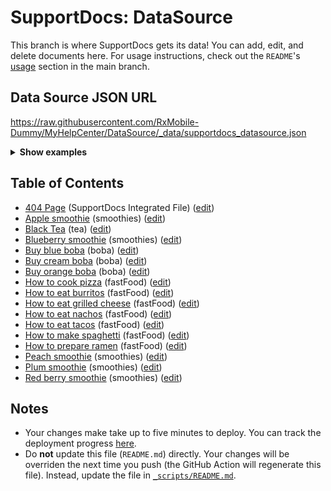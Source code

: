 # SupportDocs: DataSource
This branch is where SupportDocs gets its data! You can add, edit, and delete documents here. For usage instructions, check out the `README`'s [usage](https://github.com/aheze/SupportDocs#using-the-github-repository) section in the main branch.

## Data Source JSON URL
<a href="https://raw.githubusercontent.com/RxMobile-Dummy/MyHelpCenter/DataSource/_data/supportdocs_datasource.json">https://raw.githubusercontent.com/RxMobile-Dummy/MyHelpCenter/DataSource/_data/supportdocs_datasource.json</a>

<details markdown="1">
<summary><strong>Show examples</strong></summary>

<hr>

### SwiftUI
```swift
struct SwiftUIExampleView_MinimalCode: View {
    let dataSource = URL(string: "https://raw.githubusercontent.com/RxMobile-Dummy/MyHelpCenter/DataSource/_data/supportdocs_datasource.json")!
    @State var supportDocsPresented = false
    
    var body: some View {
        Button("Present SupportDocs from SwiftUI!") { supportDocsPresented = true }
        .sheet(isPresented: $supportDocsPresented, content: {
            SupportDocsView(dataSource: dataSource, isPresented: $supportDocsPresented)
        })
    }
}
```

### UIKit
```swift
class UIKitExampleController_MinimalCode: UIViewController {
    /**
    Connect this inside the storyboard.
    
    This is just for demo purposes, so it's not connected yet.
    */
    @IBAction func presentButtonPressed(_ sender: Any) {
        let dataSource = URL(string: "https://raw.githubusercontent.com/RxMobile-Dummy/MyHelpCenter/DataSource/_data/supportdocs_datasource.json")!
    
        let supportDocsViewController = SupportDocsViewController(dataSource: dataSource)
        self.present(supportDocsViewController, animated: true, completion: nil)
    }
}
```

<hr>

</details>

## Table of Contents
- [404 Page](https://RxMobile-Dummy.github.io/MyHelpCenter/404) (SupportDocs Integrated File) ([edit](https://github.com/RxMobile-Dummy/MyHelpCenter/edit/DataSource/MyHelpCenter/404.md))
- [Apple smoothie](https://RxMobile-Dummy.github.io/MyHelpCenter/Sample-Smoothies/Apple) (smoothies) ([edit](https://github.com/RxMobile-Dummy/MyHelpCenter/edit/DataSource/Sample-Smoothies/Apple.md))
- [Black Tea](https://RxMobile-Dummy.github.io/MyHelpCenter/TeaFolder/HotTea) (tea) ([edit](https://github.com/RxMobile-Dummy/MyHelpCenter/edit/DataSource/TeaFolder/HotTea.md))
- [Blueberry smoothie](https://RxMobile-Dummy.github.io/MyHelpCenter/Sample-Smoothies/Blueberry) (smoothies) ([edit](https://github.com/RxMobile-Dummy/MyHelpCenter/edit/DataSource/Sample-Smoothies/Blueberry.md))
- [Buy blue boba](https://RxMobile-Dummy.github.io/MyHelpCenter/Sample-Boba/BuyBlueBoba) (boba) ([edit](https://github.com/RxMobile-Dummy/MyHelpCenter/edit/DataSource/Sample-Boba/BuyBlueBoba.md))
- [Buy cream boba](https://RxMobile-Dummy.github.io/MyHelpCenter/Sample-Boba/BuyCreamBoba) (boba) ([edit](https://github.com/RxMobile-Dummy/MyHelpCenter/edit/DataSource/Sample-Boba/BuyCreamBoba.md))
- [Buy orange boba](https://RxMobile-Dummy.github.io/MyHelpCenter/Sample-Boba/BuyOrangeBoba) (boba) ([edit](https://github.com/RxMobile-Dummy/MyHelpCenter/edit/DataSource/Sample-Boba/BuyOrangeBoba.md))
- [How to cook pizza](https://RxMobile-Dummy.github.io/MyHelpCenter/Sample-FastFood/HowToCookPizza) (fastFood) ([edit](https://github.com/RxMobile-Dummy/MyHelpCenter/edit/DataSource/Sample-FastFood/HowToCookPizza.md))
- [How to eat burritos](https://RxMobile-Dummy.github.io/MyHelpCenter/Sample-FastFood/HowToEatBurritos) (fastFood) ([edit](https://github.com/RxMobile-Dummy/MyHelpCenter/edit/DataSource/Sample-FastFood/HowToEatBurritos.md))
- [How to eat grilled cheese](https://RxMobile-Dummy.github.io/MyHelpCenter/Sample-FastFood/HowToEatGrilledCheese) (fastFood) ([edit](https://github.com/RxMobile-Dummy/MyHelpCenter/edit/DataSource/Sample-FastFood/HowToEatGrilledCheese.md))
- [How to eat nachos](https://RxMobile-Dummy.github.io/MyHelpCenter/Sample-FastFood/HowToEatNachos) (fastFood) ([edit](https://github.com/RxMobile-Dummy/MyHelpCenter/edit/DataSource/Sample-FastFood/HowToEatNachos.md))
- [How to eat tacos](https://RxMobile-Dummy.github.io/MyHelpCenter/Sample-FastFood/HowToEatTacos) (fastFood) ([edit](https://github.com/RxMobile-Dummy/MyHelpCenter/edit/DataSource/Sample-FastFood/HowToEatTacos.md))
- [How to make spaghetti](https://RxMobile-Dummy.github.io/MyHelpCenter/Sample-FastFood/HowToMakeSpaghetti) (fastFood) ([edit](https://github.com/RxMobile-Dummy/MyHelpCenter/edit/DataSource/Sample-FastFood/HowToMakeSpaghetti.md))
- [How to prepare ramen](https://RxMobile-Dummy.github.io/MyHelpCenter/Sample-FastFood/HowToPrepareRamen) (fastFood) ([edit](https://github.com/RxMobile-Dummy/MyHelpCenter/edit/DataSource/Sample-FastFood/HowToPrepareRamen.md))
- [Peach smoothie](https://RxMobile-Dummy.github.io/MyHelpCenter/Sample-Smoothies/Peach) (smoothies) ([edit](https://github.com/RxMobile-Dummy/MyHelpCenter/edit/DataSource/Sample-Smoothies/Peach.md))
- [Plum smoothie](https://RxMobile-Dummy.github.io/MyHelpCenter/Sample-Smoothies/Plum) (smoothies) ([edit](https://github.com/RxMobile-Dummy/MyHelpCenter/edit/DataSource/Sample-Smoothies/Plum.md))
- [Red berry smoothie](https://RxMobile-Dummy.github.io/MyHelpCenter/Sample-Smoothies/RedBerries) (smoothies) ([edit](https://github.com/RxMobile-Dummy/MyHelpCenter/edit/DataSource/Sample-Smoothies/RedBerries.md))


## Notes
- Your changes make take up to five minutes to deploy. You can track the deployment progress [here](https://github.com/RxMobile-Dummy/MyHelpCenter/deployments/activity_log?environment=github-pages).
- Do **not** update this file (`README.md`) directly. Your changes will be overriden the next time you push (the GitHub Action will regenerate this file). Instead, update the file in [`_scripts/README.md`](https://github.com/RxMobile-Dummy/MyHelpCenter/edit/DataSource/_scripts/README.md). 